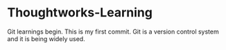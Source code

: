 # Thoughtworks-Learning
Git learnings begin. This is my first commit.
Git is a version control system and it is being widely used.